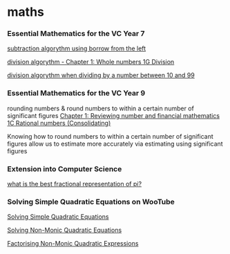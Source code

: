 # maths

### Essential Mathematics for the VC Year 7

[subtraction algorythm using borrow from the left](https://www.youtube.com/watch?v=3KZX41dU5ds)

[division algorythm - Chapter 1: Whole numbers 1G Division](http://emac.hotmaths.com.au/link/15869/section)

[division algorythm when dividing by a number between 10 and 99](https://www.youtube.com/watch?v=HdU_rf7eMTI)

### Essential Mathematics for the VC Year 9

rounding numbers & round numbers to within a certain number of significant figures [Chapter 1: Reviewing number and financial mathematics
1C Rational numbers (Consolidating)](http://emac.hotmaths.com.au/link/16221/section)

Knowing how to round numbers to within a certain number of significant figures allow us to estimate more accurately  via estimating using significant figures

### Extension into Computer Science

[what is the best fractional representation of pi?](https://www.wired.com/2011/03/what-is-the-best-fractional-representation-of-pi/)

### Solving Simple Quadratic Equations on WooTube

[Solving Simple Quadratic Equations](https://www.youtube.com/watch?v=ETD_hTyYOwc)

[Solving Non-Monic Quadratic Equations](https://www.youtube.com/watch?v=2k030RuNyOE)

[Factorising Non-Monic Quadratic Expressions](https://www.youtube.com/watch?v=NqmMefQM4yg)
